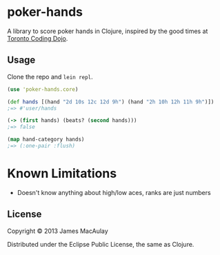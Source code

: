 # poker-hands

A library to score poker hands in Clojure, inspired by the good times at [Toronto Coding Dojo](http://www.meetup.com/Toronto-Coding-Dojo/).

## Usage

Clone the repo and `lein repl`.

```clojure
(use 'poker-hands.core)

(def hands [(hand "2d 10s 12c 12d 9h") (hand "2h 10h 12h 11h 9h")])
;=> #'user/hands

(-> (first hands) (beats? (second hands)))
;=> false

(map hand-category hands)
;=> (:one-pair :flush)
```

# Known Limitations

* Doesn't know anything about high/low aces, ranks are just numbers

## License

Copyright © 2013 James MacAulay

Distributed under the Eclipse Public License, the same as Clojure.
